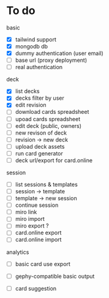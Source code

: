 # To do

basic
- [x] tailwind support
- [x] mongodb db
- [x] dummy authentication (user email)
- [ ] base url (proxy deployment)
- [ ] real authentication

deck
- [x] list decks
- [x] decks filter by user
- [x] edit revision
- [ ] download cards spreadsheet
- [ ] upoad cards spreadsheet
- [ ] edit deck (public, owners)
- [ ] new revison of deck
- [ ] revision -> new deck
- [ ] upload deck assets
- [ ] run card generator
- [ ] deck url/export for card.online

session
- [ ] list sessions & templates
- [ ] session -> template
- [ ] template -> new session
- [ ] continue session
- [ ] miro link
- [ ] miro import
- [ ] miro export ?
- [ ] card.online export
- [ ] card.online import

analytics
- [ ] basic card use export
- [ ] gephy-compatible basic output
- [ ] card suggestion

